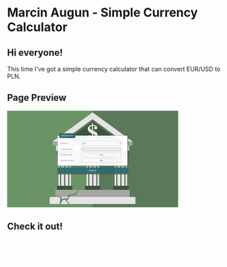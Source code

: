 # Marcin Augun - Simple Currency Calculator

## Hi everyone!

This time I've got a simple currency calculator that can convert EUR/USD to PLN.

## Page Preview

![Page preview](images/pageScreenshot.png)

## Check it out!

[![](gifs/currencyCalculatorReadmeIcon.gif)](https://marcin10lw.github.io/currencyCalculator/)
